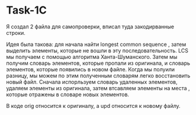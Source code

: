 # Task-1C

Я создал 2 файла для самопроверки, вписал туда закодирванные строки.

Идея была такова: для начала найти longest common sequence , затем выделить элементы, которые не вошли в эту последовательность.
LCS мы получаем с помощью алгоритма Ханта-Шуманского.
Затем мы получим  словарь элементов, которые пропали из оригинала, и словарь элементов, которые появились в новом файле. 
Когда мы полуили разницу, мы можем по этим полученным словарям легко восстановить новый файл. Сначала испорльзуем словарь удаленных элементов, 
удаляем элементы из оригинала, затем втсавляем элементы на места , которые отражены в словаре новых элементов. 

В коде orig относится к оригиналу, а upd относится к новому файлу.

